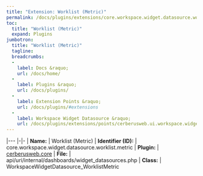 ```yaml
---
title: "Extension: Worklist (Metric)"
permalink: /docs/plugins/extensions/core.workspace.widget.datasource.worklist.metric/
toc:
  title: "Worklist (Metric)"
  expand: Plugins
jumbotron:
  title: "Worklist (Metric)"
  tagline: 
  breadcrumbs:
  -
    label: Docs &raquo;
    url: /docs/home/
  -
    label: Plugins &raquo;
    url: /docs/plugins/
  -
    label: Extension Points &raquo;
    url: /docs/plugins/#extensions
  -
    label: Workspace Widget Datasource &raquo;
    url: /docs/plugins/extensions/points/cerberusweb.ui.workspace.widget.datasource
---
```


|---
|-|-
| **Name:** | Worklist (Metric)
| **Identifier (ID):** | core.workspace.widget.datasource.worklist.metric
| **Plugin:** | [cerberusweb.core](/docs/plugins/cerberusweb.core/)
| **File:** | api/uri/internal/dashboards/widget_datasources.php
| **Class:** | WorkspaceWidgetDatasource_WorklistMetric

